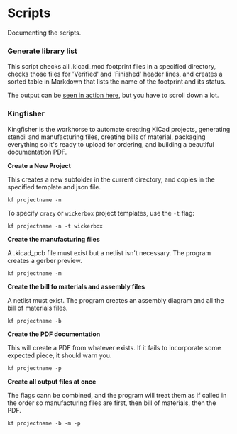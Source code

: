 # Scripts

Documenting the scripts.

### Generate library list

This script checks all .kicad_mod footprint files in a specified directory, checks those files for 'Verified' and 'Finished' header lines, and creates a sorted table in Markdown that lists the name of the footprint and its status. 

The output can be <a href="https://github.com/wickerbox/wickerlib/tree/master/libraries/Wickerlib.pretty">seen in action here</a>, but you have to scroll down a lot. 

### Kingfisher

Kingfisher is the workhorse to automate creating KiCad projects, generating stencil and manufacturing files, creating bills of material, packaging everything so it's ready to upload for ordering, and building a beautiful documentation PDF.

**Create a New Project**

This creates a new subfolder in the current directory, and copies in the specified template and json file. 

`kf projectname -n`

To specify `crazy` or `wickerbox` project templates, use the `-t` flag:

`kf projectname -n -t wickerbox`

**Create the manufacturing files**

A .kicad_pcb file must exist but a netlist isn't necessary. The program creates a gerber preview. 

`kf projectname -m`

**Create the bill fo materials and assembly files**

A netlist must exist. The program creates an assembly diagram and all the bill of materials files. 

`kf projectname -b`

**Create the PDF documentation**

This will create a PDF from whatever exists. If it fails to incorporate some expected piece, it should warn you. 

`kf projectname -p`

**Create all output files at once**

The flags cann be combined, and the program will treat them as if called in the order so manufacturing files are first, then bill of materials, then the PDF. 

`kf projectname -b -m -p`
